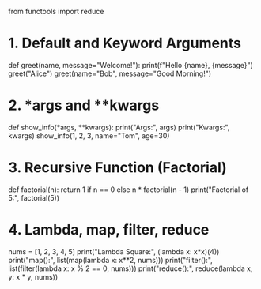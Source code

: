 from functools import reduce

# 1. Default and Keyword Arguments
def greet(name, message="Welcome!"):
    print(f"Hello {name}, {message}")
greet("Alice")
greet(name="Bob", message="Good Morning!")

# 2. *args and **kwargs
def show_info(*args, **kwargs):
    print("Args:", args)
    print("Kwargs:", kwargs)
show_info(1, 2, 3, name="Tom", age=30)

# 3. Recursive Function (Factorial)
def factorial(n):
    return 1 if n == 0 else n * factorial(n - 1)
print("Factorial of 5:", factorial(5))

# 4. Lambda, map, filter, reduce
nums = [1, 2, 3, 4, 5]
print("Lambda Square:", (lambda x: x*x)(4))
print("map():", list(map(lambda x: x**2, nums)))
print("filter():", list(filter(lambda x: x % 2 == 0, nums)))
print("reduce():", reduce(lambda x, y: x * y, nums))
